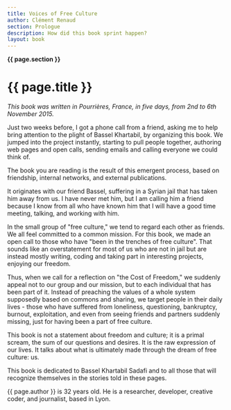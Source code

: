 ```yaml
---
title: Voices of Free Culture
author: Clément Renaud
section: Prologue
description: How did this book sprint happen?
layout: book
---
```


__{{ page.section }}__

# {{ page.title }}

_This book was written in Pourrières, France, in five days, from 2nd to 6th November 2015._

Just two weeks before, I got a phone call from a friend, asking me to help bring attention to the plight of Bassel Khartabil, by organizing this book. We jumped into the project instantly, starting to pull people together, authoring web pages and open calls, sending emails and calling everyone we could think of.

The book you are reading is the result of this emergent process, based on friendship, internal networks, and external publications.

It originates with our friend Bassel, suffering in a Syrian jail that has taken him away from us. I have never met him, but I am calling him a friend because I know from all who have known him that I will have a good time meeting, talking, and working with him.

In the small group of "free culture," we tend to regard each other as friends. We all feel committed to a common mission. For this book, we made an open call to those who have "been in the trenches of free culture". That sounds like an overstatement for most of us who are not in jail but are instead mostly writing, coding and taking part in interesting projects, enjoying our freedom.

Thus, when we call for a reflection on "the Cost of Freedom," we suddenly appeal not to our group and our mission, but to each individual that has been part of it. Instead of preaching the values of a whole system supposedly based on commons and sharing, we target people in their daily lives - those who have suffered from loneliness, questioning, bankruptcy, burnout, exploitation, and even from seeing friends and partners suddenly missing, just for having been a part of free culture.

This book is not a statement about freedom and culture; it is a primal scream, the sum of our questions and desires. It is the raw expression of our lives. It talks about what is ultimately made through the dream of free culture: us.

This book is dedicated to Bassel Khartabil Sadafi and to all those that will recognize themselves in the stories told in these pages.

<span style="author bio">{{ page.author }} is 32 years old. He is a researcher, developer, creative coder, and journalist, based in Lyon.</span>
